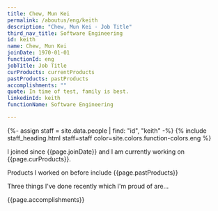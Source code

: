 ```yaml
---
title: Chew, Mun Kei
permalink: /aboutus/eng/keith
description: "Chew, Mun Kei - Job Title"
third_nav_title: Software Engineering
id: keith
name: Chew, Mun Kei
joinDate: 1970-01-01
functionId: eng
jobTitle: Job Title
curProducts: currentProducts
pastProducts: pastProducts
accomplishments: ""
quote: In time of test, family is best.
linkedinId: keith
functionName: Software Engineering

---
```


{%- assign staff = site.data.people | find: "id", "keith" -%}
{% include staff_heading.html staff=staff color=site.colors.function-colors.eng %}

<p>I joined since {{page.joinDate}} and I am currently working on {{page.curProducts}}.</p>

<p>Products I worked on before include {{page.pastProducts}}</p>

<p>Three things I've done recently which I'm proud of are...</p>
{{page.accomplishments}}
